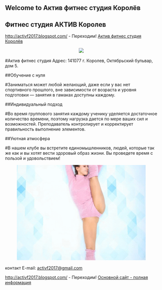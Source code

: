 ## Welcome to  Актив фитнес студия Королёв 

## Фитнес студия АКТИВ Королев 

http://activf2017.blogspot.com/ - Переходим!
[Актив фитнес студия Королёв](http://activf2017.blogspot.com/)

<p align="center"> 
<img src="https://avatars1.githubusercontent.com/u/37883500?s=200&v=4">
</p>

#Актив фитнес студия Адрес: 141077 г. Королев, Октябрьский бульвар, дом 5.

##Обучение с нуля

#Заниматься может любой желающий, даже если у вас нет спортивного прошлого, вне зависимости от возраста и уровня подготовки — занятия в гамаках доступны каждому.

##Индивидуальный подход

#Во время группового занятия каждому ученику уделяется достаточное количество времени, поэтому нагрузка дается по мере ваших сил и возможностей. Преподаватель контролирует и корректирует правильность выполнение элементов.

##Уютная атмосфера

#В нашем клубе вы встретите единомышленников, людей, которые так же как и вы хотят вести здоровый образ жизни. Вы проведете время с пользой и удовольствием!

<p align="center"> 
<img src="https://github.com/activf2017/Activ-fitness-Korolev-studio/blob/master/%D1%81%D0%BE%D0%BD%D1%8F%20%D1%80%D0%B0%D1%81%D1%82-ANIMATION.gif?raw=true">
</p>

контакт E-mail: activf2017@gmail.com

http://activf2017.blogspot.com/ - Переходим!
[Основной сайт - полная информация](http://activf2017.blogspot.com/)


